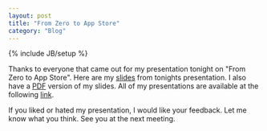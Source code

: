```yaml
---
layout: post
title: "From Zero to App Store"
category: "Blog"
---
```

{% include JB/setup %}

Thanks to everyone that came out for my presentation tonight on "From Zero to App Store". Here are my [slides](http://fekke.com/Media/Default/powerpoint/From%20Zero%20To%20App%20Store.ppt "From Zero to App Store") from tonights presentation. I also have a [PDF](http://fekke.com/Media/Default/powerpoint/From%20Zero%20To%20App%20Store.pdf "From Zero To App Store PDF") version of my slides. All of my presentations are available at the following [link](http://fekke.com/powerpoint "Powerpoint").

If you liked or hated my presentation, I would like your feedback. Let me know what you think. See you at the next meeting.